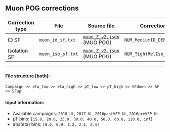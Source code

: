 ## Muon POG corrections

|Correction type|File| Source file|Correction name|
|--|--|--|--|
|ID SF|`muon_id_sf.txt` |[`muon_Z_v2.json`](https://cms-nanoaod-integration.web.cern.ch/commonJSONSFs/summaries/MUO_2018_UL_muon_Z.html) (MUO POG)| `NUM_MediumID_DEN_genTracks`
|Isolation SF|`muon_iso_sf.txt`|[`muon_Z_v2.json`](https://cms-nanoaod-integration.web.cern.ch/commonJSONSFs/summaries/MUO_2018_UL_muon_Z.html) (MUO POG)| `NUM_TightRelIso_DEN_MediumID`

---
#### File structure [both]:
```
Campaign >> eta_low >> eta_high >> pT_low >> pT_high >> SFdown >> SF >> SFup
```
#### Input information:
- Available campaigns: `2018_UL`, `2017_UL`, `2016postVFP_UL`, `2016preVFP_UL`
- pT bins: `[15.0, 20.0, 25.0, 30.0, 40.0, 50.0, 60.0, 120.0, inf]`
- abs(eta) bins: `[0.0, 0.9, 1.2, 2.1, 2.4]` 